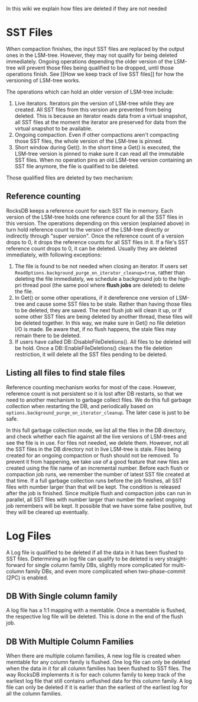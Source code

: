 In this wiki we explain how files are deleted if they are not needed

# SST Files
When compaction finishes, the input SST files are replaced by the output ones in the LSM-tree. However, they may not qualify for being deleted immediately. Ongoing operations depending the older version of the LSM-tree will prevent those files being qualified to be dropped, until those operations finish. See [[How we keep track of live SST files]] for how the versioning of LSM-tree works.

The operations which can hold an older version of LSM-tree include:
1. Live iterators. Iterators pin the version of LSM-tree while they are created. All SST files from this version are prevented from being deleted. This is because an iterator reads data from a virtual snapshot, all SST files at the moment the iterator are preserved for data from the virtual snapshot to be available.
2. Ongoing compaction. Even if other compactions aren't compacting those SST files, the whole version of the LSM-tree is pinned.
3. Short window during Get(). In the short time a Get() is executed, the LSM-tree version is pinned to make sure it can read all the immutable SST files.
When no operation pins an old LSM-tree version containing an SST file anymore, the file is qualified to be deleted.

Those qualified files are deleted by two mechanism:

## Reference counting
RocksDB keeps a reference count for each SST file in memory. Each version of the LSM-tree holds one reference count for all the SST files in this version. The operations depending on this version (explained above) in turn hold reference count to the version of the LSM-tree directly or indirectly through "super version". Once the reference count of a version drops to 0, it drops the reference counts for all SST files in it. If a file's SST reference count drops to 0, it can be deleted. Usually they are deleted immediately, with following exceptions:
1. The file is found to be not needed when closing an iterator. If users set `ReadOptions.background_purge_on_iterator_cleanup=true`, rather than deleting the file immediately, we schedule a background job to the high-pri thread pool (the same pool where **flush jobs** are deleted) to delete the file.
2. In Get() or some other operations, if it dereference one version of LSM-tree and cause some SST files to be stale. Rather than having those files to be deleted, they are saved. The next flush job will clean it up, or if some other SST files are being deleted by another thread, these files will be deleted together. In this way, we make sure in Get() no file deletion I/O is made. Be aware that, if no flush happens, the stale files may remain there to be deleted.
3. If users have called DB::DisableFileDeletions(). All files to be deleted will be hold. Once a DB::EnableFileDeletions() clears the file deletion restriction, it will delete all the SST files pending to be deleted.

## Listing all files to find stale files
Reference counting mechanism works for most of the case. However, reference count is not persistent so it is lost after DB restarts, so that we need to another mechanism to garbage collect files. We do this full garbage collection when restarting the DB, and periodically based on `options.background_purge_on_iterator_cleanup`. The later case is just to be safe.

In this full garbage collection mode, we list all the files in the DB directory, and check whether each file against all the live versions of LSM-trees and see the file is in use. For files not needed, we delete them. However, not all the SST files in the DB directory not in live LSM-tree is stale. Files being created for an ongoing compaction or flush should not be removed. To prevent it from happening, we take use of a good feature that new files are created using the file name of an incremental number. Before each flush or compaction job runs, we remember the number of latest SST file created at that time. If a full garbage collection runs before the job finishes, all SST files with number larger than that will be kept. The condition is released after the job is finished. Since multiple flush and compaction jobs can run in parallel, all SST files with number larger than number the earliest ongoing job remembers will be kept. It possible that we have some false positive, but they will be cleared up eventually.

# Log Files
A Log file is qualified to be deleted if all the data in it has been flushed to SST files. Determining an log file can qualify to be deleted is very straight-forward for single column family DBs, slightly more complicated for multi-column family DBs, and even more complicated when two-phase-commit (2PC) is enabled.

## DB With Single column family
A log file has a 1:1 mapping with a memtable. Once a memtable is flushed, the respective log file will be deleted. This is done in the end of the flush job.

## DB With Multiple Column Families
When there are multiple column families, A new log file is created when memtable for any column family is flushed. One log file can only be deleted when the data in it for all column families has been flushed to SST files. The way RocksDB implements it is for each column family to keep track of the earliest log file that still contains unflushed data for this column family. A log file can only be deleted if it is earlier than the earliest of the earliest log for all the column families.